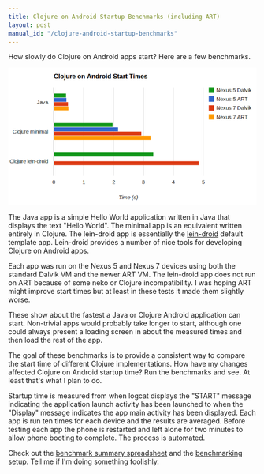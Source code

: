 ```yaml
---
title: Clojure on Android Startup Benchmarks (including ART)
layout: post
manual_id: "/clojure-android-startup-benchmarks"
---
```


How slowly do Clojure on Android apps start? Here are a few benchmarks.

<img class="blog-img" src="/img/clojure_android_startup_benchmarks.png" />

The Java app is a simple Hello World application written in Java that displays the text "Hello World". The minimal app is an equivalent written entirely in Clojure. The lein-droid app is essentially the [lein-droid](https://github.com/clojure-android/lein-droid) default template app. Lein-droid provides a number of nice tools for developing Clojure on Android apps.

Each app was run on the Nexus 5 and Nexus 7 devices using both the standard Dalvik VM and the newer ART VM. The lein-droid app does not run on ART because of some neko or Clojure incompatibility. I was hoping ART might improve start times but at least in these tests it made them slightly worse.

These show about the fastest a Java or Clojure Android application can start. Non-trivial apps would probably take longer to start, although one could always present a loading screen in about the measured times and then load the rest of the app.

The goal of these benchmarks is to provide a consistent way to compare the start time of different Clojure implementations. How have my changes affected Clojure on Android startup time? Run the benchmarks and see. At least that's what I plan to do.

Startup time is measured from when logcat displays the "START" message indicating the application launch activity has been launched to when the "Display" message indicates the app main activity has been displayed. Each app is run ten times for each device and the results are averaged. Before testing each app the phone is restarted and left alone for two minutes to allow phone booting to complete. The process is automated.

Check out the [benchmark summary spreadsheet](https://docs.google.com/spreadsheets/d/1HxiNNY7RPLYYSXwiAbqRhU5YtgFO7_njIp-z_hJTL68/edit?usp=sharing) and the [benchmarking setup](https://github.com/nicholaskariniemi/clojure_android_startup_benchmarks/tree/e95d7eea2ac714af4257001ef0ded548272ba724). Tell me if I'm doing something foolishly.
